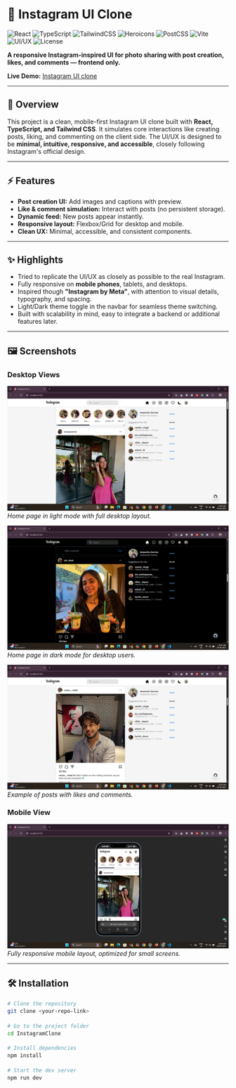 # 📸 Instagram UI Clone

![React](https://img.shields.io/badge/React-18-61dafb?style=flat&logo=react&logoColor=000)
![TypeScript](https://img.shields.io/badge/TypeScript-5.x-3178c6?style=flat&logo=typescript&logoColor=fff)
![TailwindCSS](https://img.shields.io/badge/Tailwind_CSS-3.x-38b2ac?style=flat&logo=tailwind-css&logoColor=fff)
![Heroicons](https://img.shields.io/badge/Heroicons-2.x-10b981?style=flat)
![PostCSS](https://img.shields.io/badge/PostCSS-8.x-dd3a0a?style=flat&logo=postcss&logoColor=fff)
![Vite](https://img.shields.io/badge/Vite-5.x-646cff?style=flat&logo=vite&logoColor=fff)
![UI/UX](https://img.shields.io/badge/UI_UX-Clean%20%26%20Minimal-blue?style=flat)
![License](https://img.shields.io/badge/License-MIT-green?style=flat)

**A responsive Instagram-inspired UI for photo sharing with post creation, likes, and comments — frontend only.**  

**Live Demo:** [Instagram UI clone](https://insta-clone-online.netlify.app/)

---

## 🌟 Overview
This project is a clean, mobile-first Instagram UI clone built with **React, TypeScript, and Tailwind CSS**. It simulates core interactions like creating posts, liking, and commenting on the client side. The UI/UX is designed to be **minimal, intuitive, responsive, and accessible**, closely following Instagram's official design.

---

## ⚡ Features
- **Post creation UI:** Add images and captions with preview.  
- **Like & comment simulation:** Interact with posts (no persistent storage).  
- **Dynamic feed:** New posts appear instantly.  
- **Responsive layout:** Flexbox/Grid for desktop and mobile.  
- **Clean UX:** Minimal, accessible, and consistent components.  

---

## ✨ Highlights
- Tried to replicate the UI/UX as closely as possible to the real Instagram.  
- Fully responsive on **mobile phones**, tablets, and desktops.  
- Inspired though **"Instagram by Meta"**, with attention to visual details, typography, and spacing.  
- Light/Dark theme toggle in the navbar for seamless theme switching.
- Built with scalability in mind, easy to integrate a backend or additional features later.  

---

## 🖼 Screenshots

### Desktop Views

![Home Light Mode](./DesktopScreenshot/HomeLightMode.png)  
*Home page in light mode with full desktop layout.*

![Home Dark Mode](./DesktopScreenshot/DarkMode.png)  
*Home page in dark mode for desktop users.*

![Home Feed Example](./DesktopScreenshot/Home1.png)  
*Example of posts with likes and comments.*

### Mobile View

![Mobile Responsive View](./DesktopScreenshot/MobileView.png)  
*Fully responsive mobile layout, optimized for small screens.*

---

## 🛠 Installation
```bash
# Clone the repository
git clone <your-repo-link>

# Go to the project folder
cd InstagramClone

# Install dependencies
npm install

# Start the dev server
npm run dev
